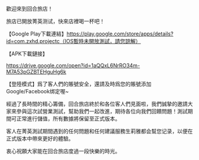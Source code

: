 歡迎來到回合旅店！

旅店已開放菁英测试，快來店裡喝一杯吧！

【Google Play下載連結】https://play.google.com/store/apps/details?id=com.zxhd.projectc（IOS暫時未開放測試，請您諒解）

【APK下載鏈接】

https://drive.google.com/open?id=1aQQxL6NrRO34m-M7A53pGZBTEHguHg6k

【登陸模式】爲了客人們的賬號安全，還請及時爲您的賬號添加Google/Facebook绑定喔~

經過了長時間的精心籌備，回合旅店終於和各位客人們見面啦，我們誠摯的邀請大家來參與這次試營業測試，幫助我們一起改進，期待各位向我們回饋問題！測試期間可正常進行儲值，所有數據將保留至正式版本。

客人在菁英測試期間遇到的任何問題和任何建議服務生莉雅都会幫您记录，以便在正式版本中帶來更好的體驗。

衷心祝願大家能在回合旅店度過一段快樂的時光。